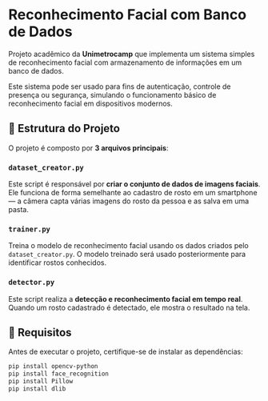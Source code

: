 # Reconhecimento Facial com Banco de Dados

Projeto acadêmico da **Unimetrocamp** que implementa um sistema simples de reconhecimento facial com armazenamento de informações em um banco de dados.

Este sistema pode ser usado para fins de autenticação, controle de presença ou segurança, simulando o funcionamento básico de reconhecimento facial em dispositivos modernos.

## 📁 Estrutura do Projeto

O projeto é composto por **3 arquivos principais**:

### `dataset_creator.py`
Este script é responsável por **criar o conjunto de dados de imagens faciais**. Ele funciona de forma semelhante ao cadastro de rosto em um smartphone — a câmera capta várias imagens do rosto da pessoa e as salva em uma pasta.

### `trainer.py`
Treina o modelo de reconhecimento facial usando os dados criados pelo `dataset_creator.py`. O modelo treinado será usado posteriormente para identificar rostos conhecidos.

### `detector.py`
Este script realiza a **detecção e reconhecimento facial em tempo real**. Quando um rosto cadastrado é detectado, ele mostra o resultado na tela.

## 🧰 Requisitos

Antes de executar o projeto, certifique-se de instalar as dependências:

```bash
pip install opencv-python
pip install face_recognition
pip install Pillow
pip install dlib

